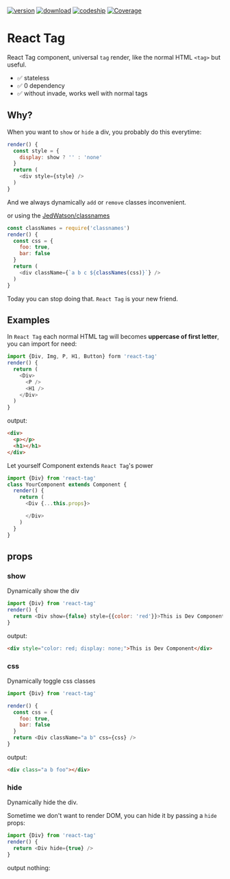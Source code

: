 [![version](https://img.shields.io/npm/v/react-tag.svg?label=version)](https://www.npmjs.org/package/react-tag) [![download](https://img.shields.io/npm/dm/react-tag.svg)](https://www.npmjs.org/package/react-tag) [![codeship](https://img.shields.io/codeship/5c0e0520-e293-0133-a7f8-2e7ba760e325/master.svg)](https://codeship.com/projects/145633) [![Coverage](https://img.shields.io/coveralls/rwu823/react-tag.svg)](https://coveralls.io/github/rwu823/react-tag)
# React Tag

React Tag component, universal `tag` render, like the normal HTML `<tag>` but useful.
- ✅ stateless
- ✅ 0 dependency
- ✅ without invade, works well with normal tags

## Why?

When you want to `show` or `hide` a div, you probably do this everytime:

```js
render() {
  const style = {
    display: show ? '' : 'none'
  }
  return (
    <div style={style} />
  )
}
```

And we always dynamically `add` or `remove` classes inconvenient.

or using the [JedWatson/classnames](https://github.com/JedWatson/classnames)

```js
const classNames = require('classnames')
render() {
  const css = {
	foo: true,
	bar: false
  }
  return (
    <div className={`a b c ${classNames(css)}`} />
  )
}
```

Today you can stop doing that. `React Tag` is your new friend.

## Examples
In `React Tag` each normal HTML tag will becomes **uppercase of first letter**, you can import for need:
```js
import {Div, Img, P, H1, Button} form 'react-tag'
render() {
  return (
    <Div>
      <P />
      <H1 />
    </Div>
  )
}
```

output:
```html
<div>
  <p></p>
  <h1></h1>
</div>
```
Let yourself Component extends `React Tag`'s power
```js
import {Div} from 'react-tag'
class YourComponent extends Component {
  render() {
    return (
      <Div {...this.props}>

      </Div>
    )
  }
}
```


## props
### show
Dynamically show the div
```js
import {Div} from 'react-tag'
render() {
  return <Div show={false} style={{color: 'red'}}>This is Dev Component</Div>
}
```

output:
```html
<div style="color: red; display: none;">This is Dev Component</div>
```

### css

Dynamically toggle css classes
```js
import {Div} from 'react-tag'

render() {
  const css = {
    foo: true,
    bar: false
  }
  return <Div className="a b" css={css} />
}
```

output:
```html
<div class="a b foo"></div>
```

### hide

Dynamically hide the div.

Sometime we don't want to render DOM, you can hide it by passing a `hide` props:

```js
import {Div} from 'react-tag'
render() {
  return <Div hide={true} />
}
```

output nothing:

```html

```
